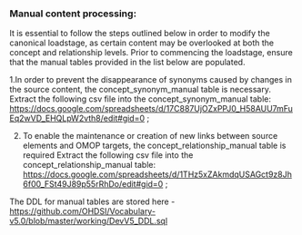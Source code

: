 ### Manual content processing:
It is essential to follow the steps outlined below in order to modify the canonical loadstage, as certain content may be overlooked at both the concept and relationship levels. Prior to commencing the loadstage, ensure that the manual tables provided in the list below are populated.

1.In order to prevent the disappearance of synonyms caused by changes in the source content, the concept_synonym_manual table is necessary. 
Extract the following csv file into the concept_synonym_manual table:
https://docs.google.com/spreadsheets/d/17C887UjOZxPPJ0_H58AUU7mFuEq2wVD_EHQLpW2vth8/edit#gid=0
;

2. To enable the maintenance or creation of new links between source elements and OMOP targets, the concept_relationship_manual table is required
Extract the following csv file into the concept_relationship_manual table: https://docs.google.com/spreadsheets/d/1THz5xZAkmdqUSAGct9z8Jh6f00_FSt49J89p55rRhDo/edit#gid=0
;

The DDL for manual tables are stored here -  https://github.com/OHDSI/Vocabulary-v5.0/blob/master/working/DevV5_DDL.sql
